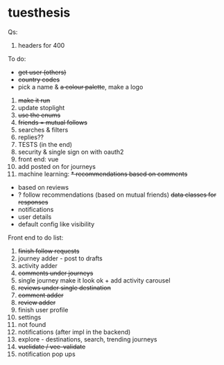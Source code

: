 # tuesthesis

Qs:
1. headers for 400


To do:
* ~~get user (others)~~
* ~~country codes~~
* pick a name & ~~a colour palette~~, make a logo
1. ~~make it run~~
2. update stoplight
3. ~~use the enums~~
4. ~~friends = mutual follows~~
5. searches & filters
6. replies??
7. TESTS (in the end)
8. security & single sign on with oauth2
9. front end: vue
10. add posted on for journeys
11. machine learning:
~~* recommendations based on comments~~
* based on reviews
* ? follow recommendations (based on mutual friends)
~~data classes for responses~~
* notifications
* user details
* default config like visibility

Front end to do list:
1. ~~finish follow requests~~
2. journey adder - post to drafts
3. activity adder
4. ~~comments under journeys~~
5. single journey make it look ok + add activity carousel
6. ~~reviews under single destination~~
7. ~~comment adder~~
8. ~~review adder~~
9. finish user profile
10. settings
11. not found
12. notifications (after impl in the backend)
13. explore - destinations, search, trending journeys
14. ~~vuelidate / vee-validate~~
15. notification pop ups